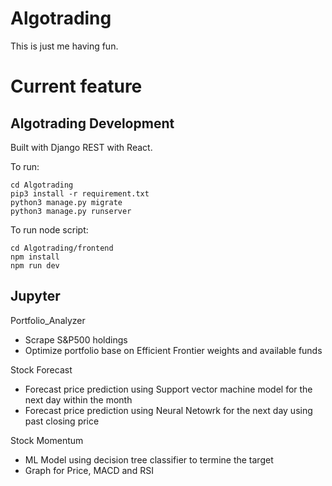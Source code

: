 # Algotrading

This is just me having fun.

# Current feature

## Algotrading Development

Built with Django REST with React.

To run:
```
cd Algotrading
pip3 install -r requirement.txt
python3 manage.py migrate
python3 manage.py runserver
```
To run node script:
```
cd Algotrading/frontend
npm install
npm run dev
```

## Jupyter

Portfolio_Analyzer
- Scrape S&P500 holdings
- Optimize portfolio base on Efficient Frontier weights and available funds

Stock Forecast
- Forecast price prediction using Support vector machine model for the next day within the month
- Forecast price prediction using Neural Netowrk for the next day using past closing price

Stock Momentum
- ML Model using decision tree classifier to termine the target
- Graph for Price, MACD and RSI
